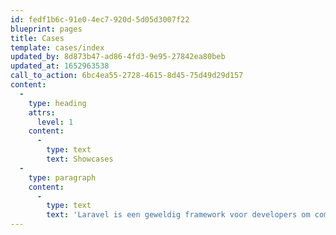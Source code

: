 ```yaml
---
id: fedf1b6c-91e0-4ec7-920d-5d05d3007f22
blueprint: pages
title: Cases
template: cases/index
updated_by: 8d873b47-ad86-4fd3-9e95-27842ea80beb
updated_at: 1652963538
call_to_action: 6bc4ea55-2728-4615-8d45-75d49d29d157
content:
  -
    type: heading
    attrs:
      level: 1
    content:
      -
        type: text
        text: Showcases
  -
    type: paragraph
    content:
      -
        type: text
        text: 'Laravel is een geweldig framework voor developers om complexe webapplicaties in te bouwen. Maar voor opdrachtgevers is het soms lastig om te bepalen wat er nou eigenlijk allemaal te bouwen is met Laravel. In een aantal showcases inspireren we potentiële opdrachtgevers met concrete oplossingen die door onze leden zijn gebouwd met behulp van Laravel.We nemen je graag mee in de volgende showcase: ViaAVIA.nl. Een herbouwd klantportaal voor de ruim 65.000 klanten van AVIA.'
---
```

